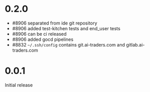 # 0.2.0

* #8906 separated from ide git repository
* #8906 added test-kitchen tests and end_user tests
* #8906 can be ci released
* #8906 added gocd pipelines
* #8832 `~/.ssh/config` contains git.ai-traders.com and gitlab.ai-traders.com

# 0.0.1

Initial release
